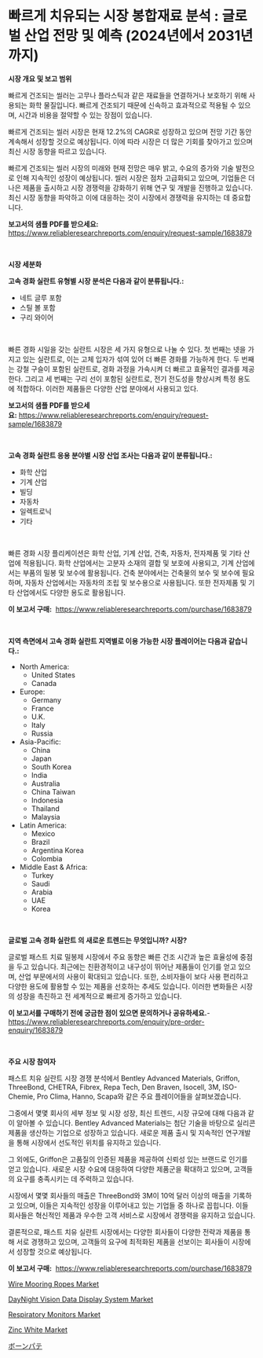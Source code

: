 <p><h1>빠르게 치유되는 시장 봉합재료 분석 : 글로벌 산업 전망 및 예측 (2024년에서 2031년까지)</h1></p><p><strong>시장 개요 및 보고 범위</strong></p>
<p><p>빠르게 건조되는 씰러는 고무나 플라스틱과 같은 재료들을 연결하거나 보호하기 위해 사용되는 화학 물질입니다. 빠르게 건조되기 때문에 신속하고 효과적으로 적용될 수 있으며, 시간과 비용을 절약할 수 있는 장점이 있습니다.</p><p>빠르게 건조되는 씰러 시장은 현재 12.2%의 CAGR로 성장하고 있으며 전망 기간 동안 계속해서 성장할 것으로 예상됩니다. 이에 따라 시장은 더 많은 기회를 찾아가고 있으며 최신 시장 동향을 따르고 있습니다.</p><p>빠르게 건조되는 씰러 시장의 미래와 현재 전망은 매우 밝고, 수요의 증가와 기술 발전으로 인해 지속적인 성장이 예상됩니다. 씰러 시장은 점차 고급화되고 있으며, 기업들은 더 나은 제품을 출시하고 시장 경쟁력을 강화하기 위해 연구 및 개발을 진행하고 있습니다. 최신 시장 동향을 파악하고 이에 대응하는 것이 시장에서 경쟁력을 유지하는 데 중요합니다.</p></p>
<p><strong>보고서의 샘플 PDF를 받으세요:</strong> <a href="https://www.reliableresearchreports.com/enquiry/request-sample/1683879">https://www.reliableresearchreports.com/enquiry/request-sample/1683879</a></p>
<p>&nbsp;</p>
<p><strong>시장 세분화</strong></p>
<p><strong>고속 경화 실란트 유형별 시장 분석은 다음과 같이 분류됩니다.:</strong></p>
<p><ul><li>네트 글루 포함</li><li>스틸 볼 포함</li><li>구리 와이어</li></ul></p>
<p>&nbsp;</p>
<p><p>빠른 경화 시일을 갖는 실란트 시장은 세 가지 유형으로 나눌 수 있다. 첫 번째는 넷을 가지고 있는 실란트로, 이는 고체 입자가 섞여 있어 더 빠른 경화를 가능하게 한다. 두 번째는 강철 구슬이 포함된 실란트로, 경화 과정을 가속시켜 더 빠르고 효율적인 결과를 제공한다. 그리고 세 번째는 구리 선이 포함된 실란트로, 전기 전도성을 향상시켜 특정 용도에 적합하다. 이러한 제품들은 다양한 산업 분야에서 사용되고 있다.</p></p>
<p><strong>보고서의 샘플 PDF를 받으세요:</strong>&nbsp;<a href="https://www.reliableresearchreports.com/enquiry/request-sample/1683879">https://www.reliableresearchreports.com/enquiry/request-sample/1683879</a></p>
<p>&nbsp;</p>
<p><strong> 고속 경화 실란트 응용 분야별 시장 산업 조사는 다음과 같이 분류됩니다.:</strong></p>
<p><ul><li>화학 산업</li><li>기계 산업</li><li>빌딩</li><li>자동차</li><li>일렉트로닉</li><li>기타</li></ul></p>
<p>&nbsp;</p>
<p><p>빠른 경화 시장 플리케이션은 화학 산업, 기계 산업, 건축, 자동차, 전자제품 및 기타 산업에 적용됩니다. 화학 산업에서는 고분자 소재의 결합 및 보호에 사용되고, 기계 산업에서는 부품의 밀봉 및 보수에 활용됩니다. 건축 분야에서는 건축물의 보수 및 보수에 필요하며, 자동차 산업에서는 자동차의 조립 및 보수용으로 사용됩니다. 또한 전자제품 및 기타 산업에서도 다양한 용도로 활용됩니다.</p></p>
<p><strong>이 보고서 구매:</strong>&nbsp; <a href="https://www.reliableresearchreports.com/purchase/1683879">https://www.reliableresearchreports.com/purchase/1683879</a></p>
<p>&nbsp;</p>
<p><strong>지역 측면에서 고속 경화 실란트 지역별로 이용 가능한 시장 플레이어는 다음과 같습니다.:</strong></p>
<p><ul>
    <li>
        North America:
        <ul>
            <li>United States</li>
            <li>Canada</li>
        </ul>
    </li>
    <li>
        Europe:
        <ul>
            <li>Germany</li>
            <li>France</li>
            <li>U.K.</li>
            <li>Italy</li>
            <li>Russia</li>
        </ul>
    </li>
    <li>
        Asia-Pacific:
        <ul>
            <li>China</li>
            <li>Japan</li>
            <li>South Korea</li>
            <li>India</li>
            <li>Australia</li>
            <li>China Taiwan</li>
            <li>Indonesia</li>
            <li>Thailand</li>
            <li>Malaysia</li>
        </ul>
    </li>
    <li>
        Latin America:
        <ul>
            <li>Mexico</li>
            <li>Brazil</li>
            <li>Argentina Korea</li>
            <li>Colombia</li>
        </ul>
    </li>
    <li>
        Middle East & Africa:
        <ul>
            <li>Turkey</li>
            <li>Saudi</li>
            <li>Arabia</li>
            <li>UAE</li>
            <li>Korea</li>
        </ul>
    </li>
    </ul></p>
<p>&nbsp;</p>
<p><strong>글로벌 고속 경화 실란트 의 새로운 트렌드는 무엇입니까? 시장?</strong></p>
<p><p>글로벌 패스트 치료 밀봉제 시장에서 주요 동향은 빠른 건조 시간과 높은 효율성에 중점을 두고 있습니다. 최근에는 친환경적이고 내구성이 뛰어난 제품들이 인기를 얻고 있으며, 산업 부문에서의 사용이 확대되고 있습니다. 또한, 소비자들이 보다 사용 편리하고 다양한 용도에 활용할 수 있는 제품을 선호하는 추세도 있습니다. 이러한 변화들은 시장의 성장을 촉진하고 전 세계적으로 빠르게 증가하고 있습니다.</p></p>
<p><strong>이 보고서를 구매하기 전에 궁금한 점이 있으면 문의하거나 공유하세요.</strong>- <a href="https://www.reliableresearchreports.com/enquiry/pre-order-enquiry/1683879">https://www.reliableresearchreports.com/enquiry/pre-order-enquiry/1683879</a></p>
<p>&nbsp;</p>
<p><strong>주요 시장 참여자</strong></p>
<p><p>패스트 치유 실란트 시장 경쟁 분석에서 Bentley Advanced Materials, Griffon, ThreeBond, CHETRA, Fibrex, Repa Tech, Den Braven, Isocell, 3M, ISO-Chemie, Pro Clima, Hanno, Scapa와 같은 주요 플레이어들을 살펴보겠습니다.</p><p>그중에서 몇몇 회사의 세부 정보 및 시장 성장, 최신 트렌드, 시장 규모에 대해 다음과 같이 알아볼 수 있습니다. Bentley Advanced Materials는 첨단 기술을 바탕으로 실리콘 제품을 생산하는 기업으로 성장하고 있습니다. 새로운 제품 출시 및 지속적인 연구개발을 통해 시장에서 선도적인 위치를 유지하고 있습니다.</p><p>그 외에도, Griffon은 고품질의 인증된 제품을 제공하여 신뢰성 있는 브랜드로 인기를 얻고 있습니다. 새로운 시장 수요에 대응하여 다양한 제품군을 확대하고 있으며, 고객들의 요구를 충족시키는 데 주력하고 있습니다.</p><p>시장에서 몇몇 회사들의 매출은 ThreeBond와 3M이 10억 달러 이상의 매출을 기록하고 있으며, 이들은 지속적인 성장을 이루어내고 있는 기업들 중 하나로 꼽힙니다. 이들 회사들은 혁신적인 제품과 우수한 고객 서비스로 시장에서 경쟁력을 유지하고 있습니다.</p><p>결론적으로, 패스트 치유 실란트 시장에서는 다양한 회사들이 다양한 전략과 제품을 통해 서로 경쟁하고 있으며, 고객들의 요구에 최적화된 제품을 선보이는 회사들이 시장에서 성장할 것으로 예상됩니다.</p></p>
<p><strong>이 보고서 구매:</strong>&nbsp;&nbsp;<a href="https://www.reliableresearchreports.com/purchase/1683879">https://www.reliableresearchreports.com/purchase/1683879</a></p>
<p><p><a href="https://issuu.com/reportprime-2/docs/wire-mooring-ropes-market-size-2030.pptx">Wire Mooring Ropes Market</a></p><p><a href="https://view.publitas.com/reportprime-1/daynight-vision-data-display-system-market-research-report-the-key-to-successful-business-strategy-forecasted-for-period-from-2024-2031/">DayNight Vision Data Display System Market</a></p><p><a href="https://automatic-knee-4c7.notion.site/Respiratory-Monitors-Market-Size-Evaluating-its-Market-Trends-Growth-and-Projections-2024-2031-88d7c4252d734bafbb458cf1cb0aa554">Respiratory Monitors Market</a></p><p><a href="https://github.com/yoshih12/Market-Research-Report-List-2/blob/main/zinc-white-market.md">Zinc White Market</a></p><p><a href="https://github.com/jkjreqjscoxx7/Market-Research-Report-List-1/blob/main/1314567193961.md">ボーンパテ</a></p></p>
